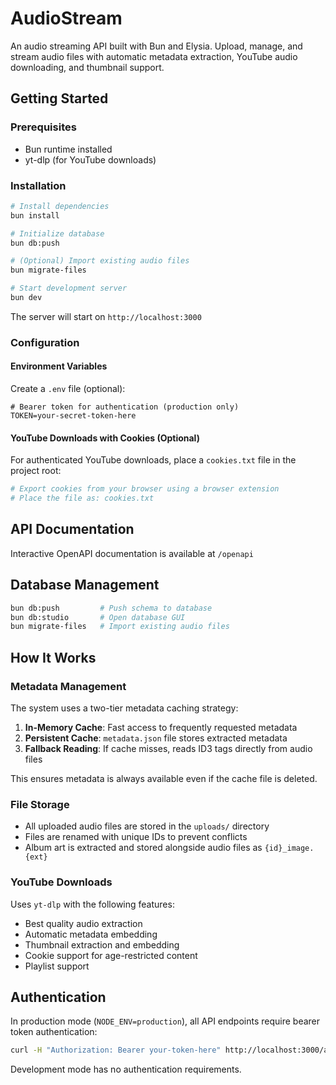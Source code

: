 # AudioStream

An audio streaming API built with Bun and Elysia. Upload, manage, and stream audio files with automatic metadata extraction, YouTube audio downloading, and thumbnail support.

## Getting Started

### Prerequisites

- Bun runtime installed
- yt-dlp (for YouTube downloads)

### Installation

```bash
# Install dependencies
bun install

# Initialize database
bun db:push

# (Optional) Import existing audio files
bun migrate-files

# Start development server
bun dev
```

The server will start on `http://localhost:3000`

### Configuration

#### Environment Variables

Create a `.env` file (optional):

```env
# Bearer token for authentication (production only)
TOKEN=your-secret-token-here
```

#### YouTube Downloads with Cookies (Optional)

For authenticated YouTube downloads, place a `cookies.txt` file in the project root:

```bash
# Export cookies from your browser using a browser extension
# Place the file as: cookies.txt
```

## API Documentation

Interactive OpenAPI documentation is available at `/openapi`

## Database Management

```bash
bun db:push         # Push schema to database
bun db:studio       # Open database GUI
bun migrate-files   # Import existing audio files
```

## How It Works

### Metadata Management

The system uses a two-tier metadata caching strategy:

1. **In-Memory Cache**: Fast access to frequently requested metadata
2. **Persistent Cache**: `metadata.json` file stores extracted metadata
3. **Fallback Reading**: If cache misses, reads ID3 tags directly from audio files

This ensures metadata is always available even if the cache file is deleted.

### File Storage

- All uploaded audio files are stored in the `uploads/` directory
- Files are renamed with unique IDs to prevent conflicts
- Album art is extracted and stored alongside audio files as `{id}_image.{ext}`

### YouTube Downloads

Uses `yt-dlp` with the following features:

- Best quality audio extraction
- Automatic metadata embedding
- Thumbnail extraction and embedding
- Cookie support for age-restricted content
- Playlist support

## Authentication

In production mode (`NODE_ENV=production`), all API endpoints require bearer token authentication:

```bash
curl -H "Authorization: Bearer your-token-here" http://localhost:3000/audio
```

Development mode has no authentication requirements.
